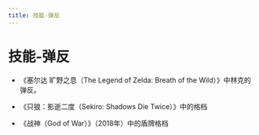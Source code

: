 ```yaml
---
title: 技能-弹反
---
```


# 技能-弹反


- 《塞尔达 旷野之息（The Legend of Zelda: Breath of the Wild）》中林克的弹反。

- 《只狼：影逝二度（Sekiro: Shadows Die Twice）》中的格档

- 《战神（God of War）》（2018年）中的盾牌格档

